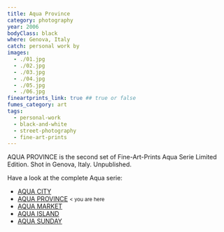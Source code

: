 ```yaml
---
title: Aqua Province
category: photography
year: 2006
bodyClass: black
where: Genova, Italy
catch: personal work by
images:
  - ./01.jpg
  - ./02.jpg
  - ./03.jpg
  - ./04.jpg
  - ./05.jpg
  - ./06.jpg
fineartprints_link: true ## true or false
fumes_category: art
tags:
  - personal-work
  - black-and-white
  - street-photography
  - fine-art-prints
---
```


AQUA PROVINCE is the second set of Fine-Art-Prints Aqua Serie Limited Edition. Shot in Genova, Italy. Unpublished.

Have a look at the complete Aqua serie:

- [AQUA CITY](./aqua-city)
- [AQUA PROVINCE](./aqua-province) <small class='color_light'> < you are here </small>
- [AQUA MARKET](./aqua-market)
- [AQUA ISLAND](./aqua-island)
- [AQUA SUNDAY](./aqua-sunday)
